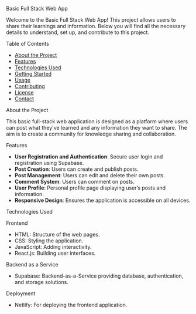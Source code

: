  Basic Full Stack Web App

Welcome to the Basic Full Stack Web App! This project allows users to share their learnings and information. Below you will find all the necessary details to understand, set up, and contribute to this project.

 Table of Contents
- [About the Project](#about-the-project)
- [Features](#features)
- [Technologies Used](#technologies-used)
- [Getting Started](#getting-started)
- [Usage](#usage)
- [Contributing](#contributing)
- [License](#license)
- [Contact](#contact)

 About the Project

This basic full-stack web application is designed as a platform where users can post what they've learned and any information they want to share. The aim is to create a community for knowledge sharing and collaboration.

 Features

- **User Registration and Authentication**: Secure user login and registration using Supabase.
- **Post Creation**: Users can create and publish posts.
- **Post Management**: Users can edit and delete their own posts.
- **Comment System**: Users can comment on posts.
- **User Profile**: Personal profile page displaying user’s posts and information.
- **Responsive Design**: Ensures the application is accessible on all devices.

 Technologies Used

 Frontend
- HTML: Structure of the web pages.
- CSS: Styling the application.
- JavaScript: Adding interactivity.
- React.js: Building user interfaces.

 Backend as a Service
- Supabase: Backend-as-a-Service providing database, authentication, and storage solutions.

Deployment
- Netlify: For deploying the frontend application.

 
  


   
